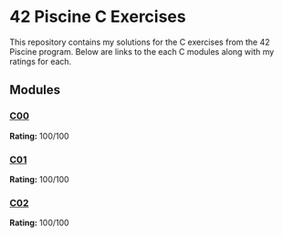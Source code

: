# 42 Piscine C Exercises

This repository contains my solutions for the C exercises from the 42 Piscine program. Below are links to the each C modules along with my ratings for each.

## Modules

### [C00](./C00)
**Rating:** 100/100

### [C01](./C01)
**Rating:** 100/100

### [C02](./C02)
**Rating:** 100/100